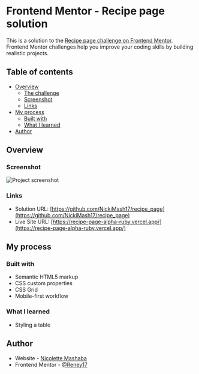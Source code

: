 # Frontend Mentor - Recipe page solution

This is a solution to the [Recipe page challenge on Frontend Mentor](https://www.frontendmentor.io/challenges/recipe-page-KiTsR8QQKm). Frontend Mentor challenges help you improve your coding skills by building realistic projects.

## Table of contents

- [Overview](#overview)
  - [The challenge](#the-challenge)
  - [Screenshot](#screenshot)
  - [Links](#links)
- [My process](#my-process)
  - [Built with](#built-with)
  - [What I learned](#what-i-learned)
- [Author](#author)

## Overview

### Screenshot

![Project screenshot]()

### Links

- Solution URL: [https://github.com/NickiMash17/recipe_page](https://github.com/NickiMash17/recipe_page)
- Live Site URL: [https://recipe-page-alpha-ruby.vercel.app/](https://recipe-page-alpha-ruby.vercel.app/)

## My process

### Built with

- Semantic HTML5 markup
- CSS custom properties
- CSS Grid
- Mobile-first workflow

### What I learned

- Styling a table

## Author

- Website - [Nicolette Mashaba]()
- Frontend Mentor - [@Reney17](https://www.frontendmentor.io/profile/Reney17)